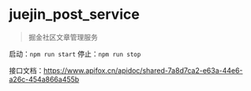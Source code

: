 # juejin_post_service

> 掘金社区文章管理服务

启动：`npm run start`
停止：`npm run stop`

接口文档：https://www.apifox.cn/apidoc/shared-7a8d7ca2-e63a-44e6-a26c-454a866a455b
